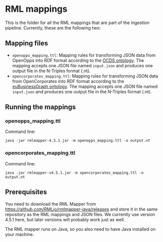 # RML mappings
This is the folder for all the RML mappings that are part of the ingestion pipeline. Currently, these are the following two:

## Mapping files
* `openopps_mapping.ttl`: Mapping rules for transforming JSON data from OpenOpps into RDF format according to the [OCDS ontology](https://github.com/TBFY/ocds-ontology/blob/master/model/ocds.ttl).
The mapping accepts one JSON file named `input.json` and produces one output file in the N-Triples format (.nt).
*  `opencorporates_mapping.ttl`: Mapping rules for transforming JSON data from OpenCorporates into RDF format according to the [euBusinessGraph ontology](https://github.com/euBusinessGraph/eubg-data/blob/master/model/ebg-ontology.ttl).
The mapping accepts one JSON file named `input.json` and produces one output file in the N-Triples format (.nt).

## Running the mappings

### openopps_mapping.ttl
Command line:
```
java -jar rmlmapper-4.5.1.jar -m openopps_mapping.ttl -o output.nt
```

### opencorporates_mapping.ttl
Command line: 
```
java -jar rmlmapper-v4.5.1.jar -m opencorporates_mapping.ttl -o output.nt
```

## Prerequisites
You need to download the RML Mapper from https://github.com/RMLio/rmlmapper-java/releases and store it in the same repository as the RML mappings and JSON files. We currently use version 4.5.1 here, but later versions will probably work just as well. 

The RML mapper runs on Java, so you also need to have Java installed on your machine.
